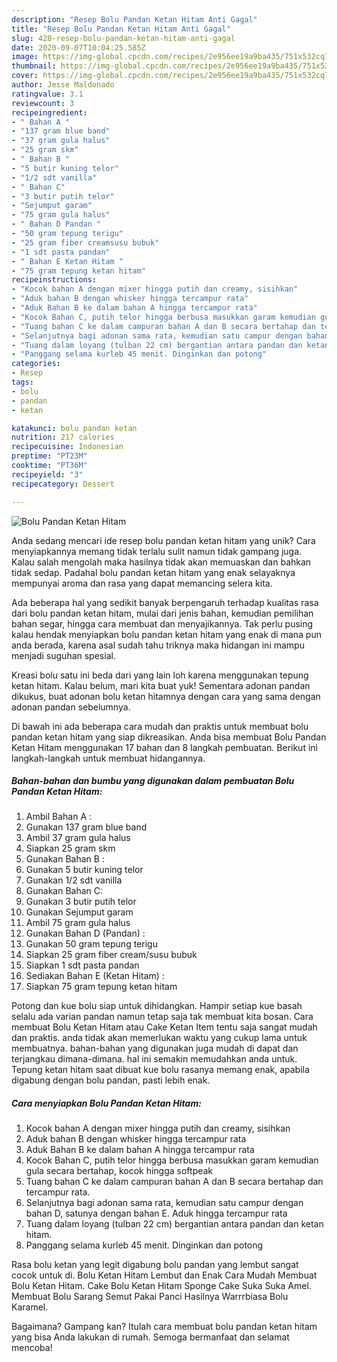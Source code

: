 ```yaml
---
description: "Resep Bolu Pandan Ketan Hitam Anti Gagal"
title: "Resep Bolu Pandan Ketan Hitam Anti Gagal"
slug: 428-resep-bolu-pandan-ketan-hitam-anti-gagal
date: 2020-09-07T10:04:25.585Z
image: https://img-global.cpcdn.com/recipes/2e956ee19a9ba435/751x532cq70/bolu-pandan-ketan-hitam-foto-resep-utama.jpg
thumbnail: https://img-global.cpcdn.com/recipes/2e956ee19a9ba435/751x532cq70/bolu-pandan-ketan-hitam-foto-resep-utama.jpg
cover: https://img-global.cpcdn.com/recipes/2e956ee19a9ba435/751x532cq70/bolu-pandan-ketan-hitam-foto-resep-utama.jpg
author: Jesse Maldonado
ratingvalue: 3.1
reviewcount: 3
recipeingredient:
- " Bahan A "
- "137 gram blue band"
- "37 gram gula halus"
- "25 gram skm"
- " Bahan B "
- "5 butir kuning telor"
- "1/2 sdt vanilla"
- " Bahan C"
- "3 butir putih telor"
- "Sejumput garam"
- "75 gram gula halus"
- " Bahan D Pandan "
- "50 gram tepung terigu"
- "25 gram fiber creamsusu bubuk"
- "1 sdt pasta pandan"
- " Bahan E Ketan Hitam "
- "75 gram tepung ketan hitam"
recipeinstructions:
- "Kocok bahan A dengan mixer hingga putih dan creamy, sisihkan"
- "Aduk bahan B dengan whisker hingga tercampur rata"
- "Aduk Bahan B ke dalam bahan A hingga tercampur rata"
- "Kocok Bahan C, putih telor hingga berbusa masukkan garam kemudian gula secara bertahap, kocok hingga softpeak"
- "Tuang bahan C ke dalam campuran bahan A dan B secara bertahap dan tercampur rata."
- "Selanjutnya bagi adonan sama rata, kemudian satu campur dengan bahan D, satunya dengan bahan E. Aduk hingga tercampur rata"
- "Tuang dalam loyang (tulban 22 cm) bergantian antara pandan dan ketan hitam."
- "Panggang selama kurleb 45 menit. Dinginkan dan potong"
categories:
- Resep
tags:
- bolu
- pandan
- ketan

katakunci: bolu pandan ketan 
nutrition: 217 calories
recipecuisine: Indonesian
preptime: "PT23M"
cooktime: "PT36M"
recipeyield: "3"
recipecategory: Dessert

---
```



![Bolu Pandan Ketan Hitam](https://img-global.cpcdn.com/recipes/2e956ee19a9ba435/751x532cq70/bolu-pandan-ketan-hitam-foto-resep-utama.jpg)

Anda sedang mencari ide resep bolu pandan ketan hitam yang unik? Cara menyiapkannya memang tidak terlalu sulit namun tidak gampang juga. Kalau salah mengolah maka hasilnya tidak akan memuaskan dan bahkan tidak sedap. Padahal bolu pandan ketan hitam yang enak selayaknya mempunyai aroma dan rasa yang dapat memancing selera kita.

Ada beberapa hal yang sedikit banyak berpengaruh terhadap kualitas rasa dari bolu pandan ketan hitam, mulai dari jenis bahan, kemudian pemilihan bahan segar, hingga cara membuat dan menyajikannya. Tak perlu pusing kalau hendak menyiapkan bolu pandan ketan hitam yang enak di mana pun anda berada, karena asal sudah tahu triknya maka hidangan ini mampu menjadi suguhan spesial.

Kreasi bolu satu ini beda dari yang lain loh karena menggunakan tepung ketan hitam. Kalau belum, mari kita buat yuk! Sementara adonan pandan dikukus, buat adonan bolu ketan hitamnya dengan cara yang sama dengan adonan pandan sebelumnya.


Di bawah ini ada beberapa cara mudah dan praktis untuk membuat bolu pandan ketan hitam yang siap dikreasikan. Anda bisa membuat Bolu Pandan Ketan Hitam menggunakan 17 bahan dan 8 langkah pembuatan. Berikut ini langkah-langkah untuk membuat hidangannya.

<!--inarticleads1-->

##### Bahan-bahan dan bumbu yang digunakan dalam pembuatan Bolu Pandan Ketan Hitam:

1. Ambil  Bahan A :
1. Gunakan 137 gram blue band
1. Ambil 37 gram gula halus
1. Siapkan 25 gram skm
1. Gunakan  Bahan B :
1. Gunakan 5 butir kuning telor
1. Gunakan 1/2 sdt vanilla
1. Gunakan  Bahan C:
1. Gunakan 3 butir putih telor
1. Gunakan Sejumput garam
1. Ambil 75 gram gula halus
1. Gunakan  Bahan D (Pandan) :
1. Gunakan 50 gram tepung terigu
1. Siapkan 25 gram fiber cream/susu bubuk
1. Siapkan 1 sdt pasta pandan
1. Sediakan  Bahan E (Ketan Hitam) :
1. Siapkan 75 gram tepung ketan hitam


Potong dan kue bolu siap untuk dihidangkan. Hampir setiap kue basah selalu ada varian pandan namun tetap saja tak membuat kita bosan. Cara membuat Bolu Ketan Hitam atau Cake Ketan Item tentu saja sangat mudah dan praktis. anda tidak akan memerlukan waktu yang cukup lama untuk membuatnya. bahan-bahan yang digunakan juga mudah di dapat dan terjangkau dimana-dimana. hal ini semakin memudahkan anda untuk. Tepung ketan hitam saat dibuat kue bolu rasanya memang enak, apabila digabung dengan bolu pandan, pasti lebih enak. 

<!--inarticleads2-->

##### Cara menyiapkan Bolu Pandan Ketan Hitam:

1. Kocok bahan A dengan mixer hingga putih dan creamy, sisihkan
1. Aduk bahan B dengan whisker hingga tercampur rata
1. Aduk Bahan B ke dalam bahan A hingga tercampur rata
1. Kocok Bahan C, putih telor hingga berbusa masukkan garam kemudian gula secara bertahap, kocok hingga softpeak
1. Tuang bahan C ke dalam campuran bahan A dan B secara bertahap dan tercampur rata.
1. Selanjutnya bagi adonan sama rata, kemudian satu campur dengan bahan D, satunya dengan bahan E. Aduk hingga tercampur rata
1. Tuang dalam loyang (tulban 22 cm) bergantian antara pandan dan ketan hitam.
1. Panggang selama kurleb 45 menit. Dinginkan dan potong


Rasa bolu ketan yang legit digabung bolu pandan yang lembut sangat cocok untuk di. Bolu Ketan Hitam Lembut dan Enak Cara Mudah Membuat Bolu Ketan Hitam. Cake Bolu Ketan Hitam Sponge Cake Suka Suka Amel. Membuat Bolu Sarang Semut Pakai Panci Hasilnya Warrrbiasa Bolu Karamel. 

Bagaimana? Gampang kan? Itulah cara membuat bolu pandan ketan hitam yang bisa Anda lakukan di rumah. Semoga bermanfaat dan selamat mencoba!
